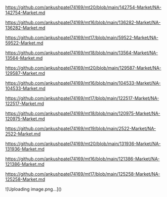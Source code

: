 <p><a href="https://github.com/ankushpatel74169/mt20/blob/main/142754-Market/NA-142754-Market.md">https://github.com/ankushpatel74169/mt20/blob/main/142754-Market/NA-142754-Market.md</a></p><p><a href="https://github.com/ankushpatel74169/mt16/blob/main/136282-Market/NA-136282-Market.md">https://github.com/ankushpatel74169/mt16/blob/main/136282-Market/NA-136282-Market.md</a></p><p><a href="https://github.com/ankushpatel74169/mt17/blob/main/59522-Market/NA-59522-Market.md">https://github.com/ankushpatel74169/mt17/blob/main/59522-Market/NA-59522-Market.md</a></p><p><a href="https://github.com/ankushpatel74169/mt18/blob/main/13564-Market/NA-13564-Market.md">https://github.com/ankushpatel74169/mt18/blob/main/13564-Market/NA-13564-Market.md</a></p><p><a href="https://github.com/ankushpatel74169/mt20/blob/main/129587-Market/NA-129587-Market.md">https://github.com/ankushpatel74169/mt20/blob/main/129587-Market/NA-129587-Market.md</a></p><p><a href="https://github.com/ankushpatel74169/mt16/blob/main/104533-Market/NA-104533-Market.md">https://github.com/ankushpatel74169/mt16/blob/main/104533-Market/NA-104533-Market.md</a></p><p><a href="https://github.com/ankushpatel74169/mt17/blob/main/122517-Market/NA-122517-Market.md">https://github.com/ankushpatel74169/mt17/blob/main/122517-Market/NA-122517-Market.md</a></p><p><a href="https://github.com/ankushpatel74169/mt18/blob/main/120975-Market/NA-120975-Market.md">https://github.com/ankushpatel74169/mt18/blob/main/120975-Market/NA-120975-Market.md</a></p><p><a href="https://github.com/ankushpatel74169/mt19/blob/main/2522-Market/NA-2522-Market.md">https://github.com/ankushpatel74169/mt19/blob/main/2522-Market/NA-2522-Market.md</a></p><p><a href="https://github.com/ankushpatel74169/mt20/blob/main/131936-Market/NA-131936-Market.md">https://github.com/ankushpatel74169/mt20/blob/main/131936-Market/NA-131936-Market.md</a></p><p><a href="https://github.com/ankushpatel74169/mt16/blob/main/121386-Market/NA-121386-Market.md">https://github.com/ankushpatel74169/mt16/blob/main/121386-Market/NA-121386-Market.md</a></p><p><a href="https://github.com/ankushpatel74169/mt17/blob/main/125258-Market/NA-125258-Market.md">https://github.com/ankushpatel74169/mt17/blob/main/125258-Market/NA-125258-Market.md</a></p>
![Uploading image.png…]()
